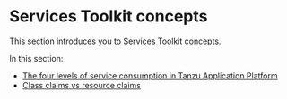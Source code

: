 # Services Toolkit concepts

This section introduces you to Services Toolkit concepts.

In this section:

- [The four levels of service consumption in Tanzu Application Platform](service-consumption.hbs.md)
- [Class claims vs resource claims](class-claim-vs-resource-claim.hbs.md)
